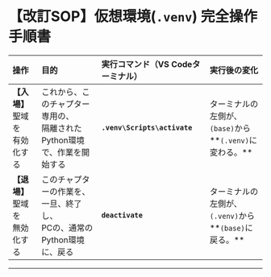 # **【改訂SOP】仮想環境(`.venv`) 完全操作手順書**

| 操作 | 目的 | 実行コマンド（VS Codeターミナル） | 実行後の変化 |
|:---|:---|:---|:---|
| **【入場】**<br>聖域を<br>有効化する | これから、このチャプター専用の、<br>隔離されたPython環境で、作業を開始する | **`.venv\Scripts\activate`** | ターミナルの左側が、<br>`(base)`から**`(.venv)`に変わる。** |
| **【退場】**<br>聖域を<br>無効化する | このチャプターの作業を、一旦、終了し、<br>PCの、通常のPython環境に、戻る | **`deactivate`** | ターミナルの左側が、<br>`(.venv)`から**`(base)`に戻る。** |

---